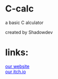 # C-calc
a basic C alculator

created by Shadowdev

# links:
<a href="http://shadowstudios.rf.gd/" style="color: blue;">our website</a>
<br>
<a href="https://shadowdevhere.itch.io/" style="color: blue;">our itch.io</a>
